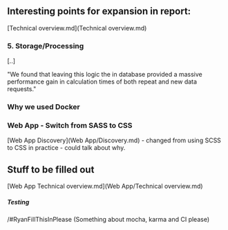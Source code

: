 
## Interesting points for expansion in report:


[Technical overview.md](Technical overview.md)

### 5. Storage/Processing

[..]

"We found that leaving this logic the in database provided a massive performance gain in calculation times of both repeat and new data requests."

### Why we used Docker


### Web App - Switch from SASS to CSS
[Web App Discovery](Web App/Discovery.md) - changed from using SCSS to CSS in practice - could talk about why.

## Stuff to be filled out

[Web App Technical overview.md](Web App/Technical overview.md)

##### Testing
/#RyanFillThisInPlease (Something about mocha, karma and CI please)
